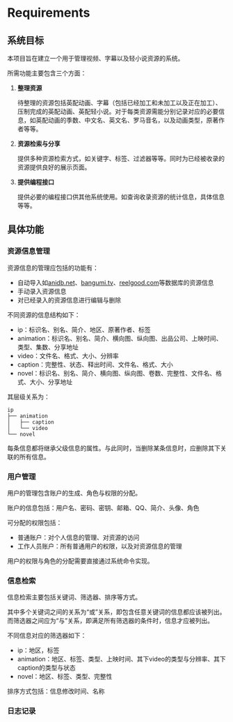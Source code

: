 # Requirements

## 系统目标

本项目旨在建立一个用于管理视频、字幕以及轻小说资源的系统。

所需功能主要包含三个方面：

1. **整理资源**

    待整理的资源包括英配动画、字幕（包括已经加工和未加工以及正在加工）、压制完成的英配动画、英配轻小说。对于每类资源需能分别记录对应的必要信息，如英配动画的季数、中文名、英文名、罗马音名，以及动画类型，原著作者等等。

2. **资源检索与分享**

    提供多种资源检索方式，如关键字、标签、过滤器等等。同时为已经被收录的资源提供良好的展示页面。

3. **提供编程接口**

    提供必要的编程接口供其他系统使用。如查询收录资源的统计信息，具体信息等等。

## 具体功能

### 资源信息管理

资源信息的管理应包括的功能有：

- 自动导入如[anidb.net](https://anidb.net/)、[bangumi.tv](https://bangumi.tv/)、[reelgood.com](https://reelgood.com/)等数据库的资源信息
- 手动录入资源信息
- 对已经录入的资源信息进行编辑与删除

不同资源的信息结构如下：

- ip：标识名、别名、简介、地区、原著作者、标签
- animation：标识名、别名、简介、横向图、纵向图、出品公司、上映时间、类型、集数、分享地址
- video：文件名、格式、大小、分辨率
- caption：完整性、状态、释出时间、文件名、格式、大小
- novel：标识名、别名、简介、横向图、纵向图、卷数、完整性、文件名、格式、大小、分享地址

其层级关系为：

```
ip
├── animation
│   ├── caption
│   └── video
└── novel
```

每条信息都将继承父级信息的属性。与此同时，当删除某条信息时，应删除其下关联的所有信息。

### 用户管理

用户的管理包含账户的生成、角色与权限的分配。

账户的信息包括：用户名、密码、密钥、邮箱、QQ、简介、头像、角色

可分配的权限包括：

- 普通账户：对个人信息的管理、对资源的访问
- 工作人员账户：所有普通用户的权限，以及对资源信息的管理

用户的权限与角色的分配需要直接通过系统命令实现。

### 信息检索

信息检索主要包括关键词、筛选器、排序等方式。

其中多个关键词之间的关系为“或”关系，即包含任意关键词的信息都应该被列出。而筛选器之间应为“与”关系，即满足所有筛选器的条件时，信息才应被列出。

不同信息对应的筛选器如下：

- ip：地区，标签
- animation：地区、标签、类型、上映时间、其下video的类型与分辨率、其下caption的类型与状态
- novel：地区、标签、类型、完整性

排序方式包括：信息修改时间、名称



### 日志记录

### 

















